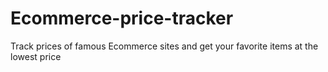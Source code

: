 # Ecommerce-price-tracker
Track prices of famous Ecommerce sites and get your favorite items at the lowest price
